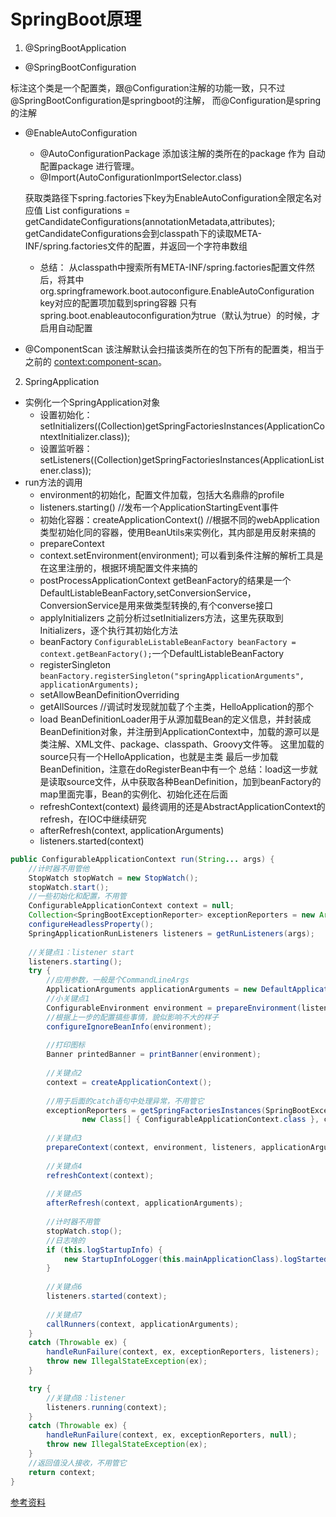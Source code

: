 # SpringBoot原理

1. @SpringBootApplication
  * @SpringBootConfiguration
  
标注这个类是一个配置类，跟@Configuration注解的功能一致，只不过@SpringBootConfiguration是springboot的注解，
而@Configuration是spring的注解
  * @EnableAutoConfiguration
      * @AutoConfigurationPackage 添加该注解的类所在的package 作为 自动配置package 进行管理。
      * @Import(AutoConfigurationImportSelector.class)
    
    获取类路径下spring.factories下key为EnableAutoConfiguration全限定名对应值
    List<String> configurations = getCandidateConfigurations(annotationMetadata,attributes);
    getCandidateConfigurations会到classpath下的读取META-INF/spring.factories文件的配置，并返回一个字符串数组
      * 总结： 从classpath中搜索所有META-INF/spring.factories配置文件然后，将其中org.springframework.boot.autoconfigure.EnableAutoConfiguration key对应的配置项加载到spring容器
          只有spring.boot.enableautoconfiguration为true（默认为true）的时候，才启用自动配置
  * @ComponentScan 该注解默认会扫描该类所在的包下所有的配置类，相当于之前的 <context:component-scan>。
  
2. SpringApplication
  * 实例化一个SpringApplication对象
      * 设置初始化：setInitializers((Collection)getSpringFactoriesInstances(ApplicationContextInitializer.class));
      * 设置监听器：setListeners((Collection)getSpringFactoriesInstances(ApplicationListener.class));
  * run方法的调用
      * environment的初始化，配置文件加载，包括大名鼎鼎的profile
      * listeners.starting()  //发布一个ApplicationStartingEvent事件
      * 初始化容器：createApplicationContext() //根据不同的webApplication类型初始化同的容器，使用BeanUtils来实例化，其内部是用反射来搞的
      * prepareContext
      * context.setEnvironment(environment); 可以看到条件注解的解析工具是在这里注册的，根据环境配置文件来搞的
      * postProcessApplicationContext getBeanFactory的结果是一个DefaultListableBeanFactory,setConversionService，ConversionService是用来做类型转换的,有个converse接口
      * applyInitializers 之前分析过setInitializers方法，这里先获取到Initializers，逐个执行其初始化方法
      * beanFactory `ConfigurableListableBeanFactory beanFactory = context.getBeanFactory();`一个DefaultListableBeanFactory
      * registerSingleton `beanFactory.registerSingleton("springApplicationArguments", applicationArguments);`
      * setAllowBeanDefinitionOverriding
      * getAllSources //调试时发现就加载了个主类，HelloApplication的那个
      * load BeanDefinitionLoader用于从源加载Bean的定义信息，并封装成BeanDefinition对象，并注册到ApplicationContext中，加载的源可以是类注解、XML文件、package、classpath、Groovy文件等。
      这里加载的source只有一个HelloApplication，也就是主类
      最后一步加载BeanDefinition，注意在doRegisterBean中有一个
      总结：load这一步就是读取source文件，从中获取各种BeanDefinition，加到beanFactory的map里面完事，Bean的实例化、初始化还在后面
      * refreshContext(context) 最终调用的还是AbstractApplicationContext的refresh，在IOC中继续研究
      * afterRefresh(context, applicationArguments)
      * listeners.started(context)

```java
public ConfigurableApplicationContext run(String... args) {
    //计时器不用管他
    StopWatch stopWatch = new StopWatch();
    stopWatch.start();
    //一些初始化和配置，不用管
    ConfigurableApplicationContext context = null;
    Collection<SpringBootExceptionReporter> exceptionReporters = new ArrayList<>();
    configureHeadlessProperty();
    SpringApplicationRunListeners listeners = getRunListeners(args);
    
    //关键点1：listener start
    listeners.starting();
    try {
        //应用参数，一般是个CommandLineArgs
        ApplicationArguments applicationArguments = new DefaultApplicationArguments(args);
        //小关键点1
        ConfigurableEnvironment environment = prepareEnvironment(listeners, applicationArguments);
        //根据上一步的配置搞些事情，貌似影响不大的样子
        configureIgnoreBeanInfo(environment);
        
        //打印图标
        Banner printedBanner = printBanner(environment);
        
        //关键点2
        context = createApplicationContext();
        
        //用于后面的catch语句中处理异常，不用管它
        exceptionReporters = getSpringFactoriesInstances(SpringBootExceptionReporter.class,
                new Class[] { ConfigurableApplicationContext.class }, context);
        
        //关键点3
        prepareContext(context, environment, listeners, applicationArguments, printedBanner);
        
        //关键点4
        refreshContext(context);
        
        //关键点5
        afterRefresh(context, applicationArguments);
        
        //计时器不用管
        stopWatch.stop();
        //日志啥的
        if (this.logStartupInfo) {
            new StartupInfoLogger(this.mainApplicationClass).logStarted(getApplicationLog(), stopWatch);
        }
        
        //关键点6
        listeners.started(context);
        
        //关键点7
        callRunners(context, applicationArguments);
    }
    catch (Throwable ex) {
        handleRunFailure(context, ex, exceptionReporters, listeners);
        throw new IllegalStateException(ex);
    }

    try {
        //关键点8：listener
        listeners.running(context);
    }
    catch (Throwable ex) {
        handleRunFailure(context, ex, exceptionReporters, null);
        throw new IllegalStateException(ex);
    }
    //返回值没人接收，不用管它
    return context;
}
```

[参考资料](https://www.jianshu.com/p/557220260c54)